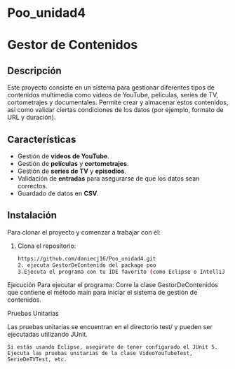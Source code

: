 # Poo_unidad4
# Gestor de Contenidos

## Descripción

Este proyecto consiste en un sistema para gestionar diferentes tipos de contenidos multimedia como videos de YouTube, películas, series de TV, cortometrajes y documentales. Permite crear y almacenar estos contenidos, así como validar ciertas condiciones de los datos (por ejemplo, formato de URL y duración).

## Características

- Gestión de **videos de YouTube**.
- Gestión de **películas** y **cortometrajes**.
- Gestión de **series de TV** y **episodios**.
- Validación de **entradas** para asegurarse de que los datos sean correctos.
- Guardado de datos en **CSV**.

## Instalación

Para clonar el proyecto y comenzar a trabajar con él:
1. Clona el repositorio:
   ```bash
   https://github.com/daniecj16/Poo_unidad4.git
   2. ejecuta GestorDeContenido del package poo
   3.Ejecuta el programa con tu IDE favorito (como Eclipse o IntelliJ IDEA).

Ejecución
Para ejecutar el programa:
Corre la clase GestorDeContenidos que contiene el método main para iniciar el sistema de gestión de contenidos.

Pruebas Unitarias

Las pruebas unitarias se encuentran en el directorio test/ y pueden ser ejecutadas utilizando JUnit.

    Si estás usando Eclipse, asegúrate de tener configurado el JUnit 5.
    Ejecuta las pruebas unitarias de la clase VideoYouTubeTest, SerieDeTVTest, etc.
